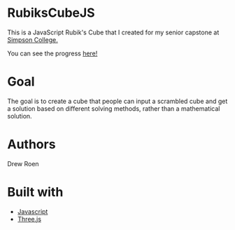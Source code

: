 # RubiksCubeJS
This is a JavaScript Rubik's Cube that I created for my senior capstone at [Simpson College.](https://simpson.edu/academics/departments/academics/departments/department-computer-science/computer-science)

You can see the progress [here!](https://drewroen.github.io/RubiksCubeJS/)

# Goal
The goal is to create a cube that people can input a scrambled cube and get a solution based on different solving methods, rather than a mathematical solution.

# Authors
Drew Roen

# Built with
* [Javascript](https://www.w3schools.com/js/)
* [Three.js](threejs.org)
